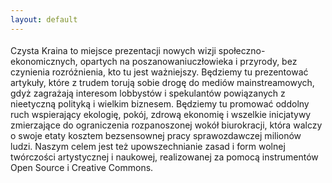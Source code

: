 ```yaml
---
layout: default
---
```


<!--0--><p style="margin: 0px 0px 18px; font-size: 18px; font-family: Helvetica;">
Czysta Kraina to miejsce prezentacji nowych wizji społeczno-ekonomicznych, opartych na poszanowaniuczłowieka i przyrody, bez czynienia rozróżnienia, kto tu jest ważniejszy. Będziemy tu prezentować artykuły, które z trudem torują sobie drogę do mediów mainstreamowych, gdyż zagrażają interesom lobbystów i spekulantów powiązanych z nieetyczną polityką i wielkim biznesem. Będziemy tu promować oddolny ruch wspierający ekologię, pokój, zdrową ekonomię i wszelkie inicjatywy zmierzające do ograniczenia rozpanoszonej wokół biurokracji, która walczy o swoje etaty kosztem bezsensownej pracy sprawozdawczej milionów ludzi. Naszym celem jest też upowszechnianie zasad i form wolnej twórczości artystycznej i naukowej, realizowanej za pomocą instrumentów Open Source i Creative Commons. <br></p>